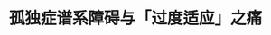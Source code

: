 ---
title: 孤独症谱系障碍与「过度适应」之痛
tags: [Aspie, ASD]
color: info
description: 孤独症谱系障碍人士与神经典型人士，都是独特而独立的个体。不论 NT 单方面教育 ASD 适应社会，还是 ASD 群体单方面呼吁 NT 对其包容，对另一方都是一种「压抑本能」、「过度适应」的行为。
external_url: http://mp.weixin.qq.com/s?__biz=MzIyMzgyMjY5NQ==&amp;mid=2247483825&amp;idx=1&amp;sn=8089a6c85e4106b61385a27ff7949841&amp;chksm=e81917b9df6e9eafd450cbbedd2394647191320d6ddc12195bd59e095c9ef9d1392adf820809&amp;scene=27#wechat_redirect
---